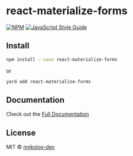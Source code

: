 # react-materialize-forms

[![NPM](https://img.shields.io/npm/v/react-materialize-forms.svg)](https://www.npmjs.com/package/react-materialize-forms) [![JavaScript Style Guide](https://img.shields.io/badge/code_style-standard-brightgreen.svg)](https://standardjs.com)

## Install

```bash
npm install --save react-materialize-forms
```
or
```bash
yard add react-materialize-forms
```


## Documentation

Check out the [Full Documentation](https://nnikolov-dev.github.io/react-materialize-forms)

## License

MIT © [nnikolov-dev](https://nnikolov-dev.github.io)
